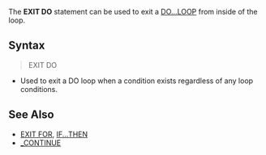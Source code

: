 The **EXIT DO** statement can be used to exit a [DO...LOOP](DO...LOOP) from inside of the loop.

## Syntax

> EXIT DO

* Used to exit a DO loop when a condition exists regardless of any loop conditions.

## See Also
 
* [EXIT FOR](EXIT-FOR), [IF...THEN](IF...THEN)
* [_CONTINUE](_CONTINUE)
